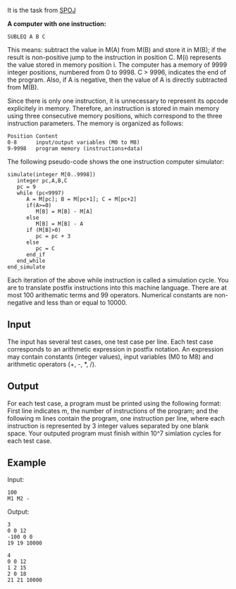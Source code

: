 It is the task from [SPOJ](https://www.spoj.com/problems/ONEINSTR/)  

**A computer with one instruction:**

```
SUBLEQ A B C  
```

This means: subtract the value in M(A) from M(B) and store it in M(B); if the result is non-positive jump to the instruction in position C. M(i) represents the value stored in memory position i. The computer has a memory of 9999 integer positions, numbered from 0 to 9998. C > 9996, indicates the end of the program. Also, if A is negative, then the value of A is directly subtracted from M(B).

Since there is only one instruction, it is unnecessary to represent its opcode explicitely in memory. Therefore, an instruction is stored in main memory using three consecutive memory positions, which correspond to the three instruction parameters. The memory is organized as follows:

```
Position Content
0-8      input/output variables (M0 to M8)
9-9998   program memory (instructions+data)
```

The following pseudo-code shows the one instruction computer simulator:

```
simulate(integer M[0..9998])
   integer pc,A,B,C
   pc = 9
   while (pc<9997)
      A = M[pc]; B = M[pc+1]; C = M[pc+2]
      if(A>=0) 
         M[B] = M[B] - M[A]
      else
         M[B] = M[B] - A
      if (M[B]>0)
         pc = pc + 3
      else
         pc = C
      end_if
   end_while
end_simulate
```

Each iteration of the above while instruction is called a simulation cycle. You are to translate postfix instructions into this machine language. There are at most 100 arithematic terms and 99 operators. Numerical constants are non-negative and less than or equal to 10000.

## Input

The input has several test cases, one test case per line. Each test case corresponds to an arithmetic expression in postfix notation. An expression may contain constants (integer values), input variables (M0 to M8) and arithmetic operators (+, -, *, /).

## Output

For each test case, a program must be printed using the following format: First line indicates m, the number of instructions of the program; and the following m lines contain the program, one instruction per line, where each instruction is represented by 3 integer values separated by one blank space. Your outputed program must finish within 10^7 simlation cycles for each test case.

## Example


Input:  

```
100
M1 M2 -
```

Output:  

```
3
0 0 12
-100 0 0
19 19 10000

4
0 0 12
1 2 15
2 0 18
21 21 10000
```
